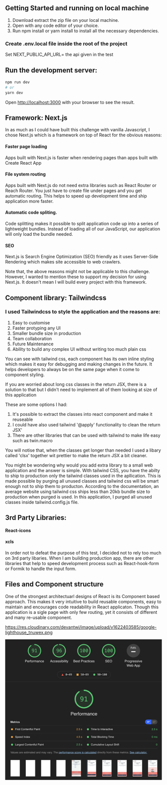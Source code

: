 ## Getting Started and running on local machine

1. Download extract the zip file on your local machine.
2. Open with any code editor of your choice.
3. Run npm install or yarn install to install all the necessary dependencies.

### Create .env.local file inside the root of the project

Set NEXT_PUBLIC_API_URL= the api given in the test

## Run the development server:

```bash
npm run dev
# or
yarn dev
```

Open [http://localhost:3000](http://localhost:3000) with your browser to see the result.

## Framework: Next.js

In as much as I could have built this challenge with vanilla Javascript, I chose Next.js which is a framework on top of React for the obvious reasons:

#### Faster page loading

Apps built with Next.js is faster when rendering pages than apps built with Create React App

#### File system routing

Apps built with Next.js do not need extra libraries such as React Router or Reach Router. You just have to create file under pages and you get automatic routing. This helps to speed up development time and ship application more faster.

#### Automatic code spliting.

Code splitting makes it possible to split application code up into a series of lightweight bundles. Instead of loading all of our JavaScript, our application will only load the bundle needed.

#### SEO

Next.js is Search Engine Optimization (SEO) friendly as it uses Server-Side Rendering which makes site accessible to web crawlers.

Note that, the above reasons might not be applicable to this challenge. However, I wanted to mention these to support my decision for using Next.js. It doesn't mean I will build every project with this framework.

## Component library: Tailwindcss

### I used Tailwindcss to style the application and the reasons are:

1. Easy to customise
2. Faster protyping any UI
3. Smaller bundle size in production
4. Team collaboration
5. Future Maintenance
6. Ability to build any complex UI without writing too much plain css

You can see with tailwind css, each component has its own inline styling which makes it easy for debugging and making changes in the future. It helps developers to always be on the same page when it come to component styling.

If you are worried about long css classes in the return JSX, there is a solution to that but I didn't need to implement all of them looking at size of this application

These are some options I had:

1. It's possible to extract the classes into react component and make it reuseable
2. I could have also used tailwind '@apply' functionality to clean the return JSX'
3. There are other libraries that can be used with tailwind to make life easy such as twin.macro

 You will notise that, when the classes get longer than needed I used a libary called 'clsx' together wit prettier to make the return JSX a bit cleaner.

You might be wondering why would you add extra library to a small web application and the answer is simple. With tailwind CSS, you have the abilty to ship to production only the tailwind classes used in the apllication. This is made possible by purging all unused classes and tailwind css will be smart enough not to ship them to producton. According to the documentation, an average website using tailwind css ships less than 20kb bundle size to production when purged is used. In this application, I purged all unused classes inside tailwind.config.js file.

## 3rd Party Libraries:

#### React-icons

#### xcls

In order not to defeat the purpose of this test, I decided not to rely too much on 3rd party libaries.
When I am building production app, there are other libraries that help to speed development process such as React-hook-form or Formik to handle the input form.

## Files and Component structure

One of the strongest architectuarl designs of React is its Component based approach. This makes it very intuitive to build reusable components, easy to maintain and encourages code readability in React applicaton.
Though this application is a sigle page with only few routing, yet it consists of different and many re-usable component.

https://res.cloudinary.com/devantwi/image/upload/v1622403585/google-lighthouse_tnuwex.png



![Screenshot](google-lighthouse.png)
